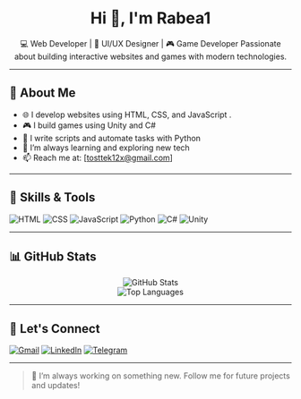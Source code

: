 <h1 align="center">Hi 👋, I'm Rabea1</h1>

<p align="center">
💻 Web Developer | 🎨 UI/UX Designer | 🎮 Game Developer  
Passionate about building interactive websites and games with modern technologies.
</p>

---

## 🧠 About Me

- 🌐 I develop websites using HTML, CSS, and JavaScript  .
- 🎮 I build games using Unity and C#  
- 🐍 I write scripts and automate tasks with Python  
- 🚀 I’m always learning and exploring new tech  
- 📫 Reach me at: [tosttek12x@gmail.com]

---

## 🔧 Skills & Tools

![HTML](https://img.shields.io/badge/-HTML5-E34F26?style=flat&logo=html5&logoColor=white)
![CSS](https://img.shields.io/badge/-CSS3-1572B6?style=flat&logo=css3)
![JavaScript](https://img.shields.io/badge/-JavaScript-F7DF1E?style=flat&logo=javascript&logoColor=black)
![Python](https://img.shields.io/badge/-Python-3776AB?style=flat&logo=python&logoColor=white)
![C#](https://img.shields.io/badge/-C%23-239120?style=flat&logo=c-sharp&logoColor=white)
![Unity](https://img.shields.io/badge/-Unity-000000?style=flat&logo=unity)

---

## 📊 GitHub Stats

<p align="center">
  <img src="https://github-readme-stats.vercel.app/api?username=Rabea1&show_icons=true&theme=radical" alt="GitHub Stats" />
  <br/>
  <img src="https://github-readme-stats.vercel.app/api/top-langs/?username=Rabea1&layout=compact&theme=radical" alt="Top Languages" />
</p>

---



## 🤝 Let's Connect

[![Gmail](https://img.shields.io/badge/Gmail-D14836?style=flat&logo=gmail&logoColor=white)](mailto:your-email@gmail.com)
[![LinkedIn](https://img.shields.io/badge/LinkedIn-0A66C2?style=flat&logo=linkedin&logoColor=white)](https://linkedin.com/)
[![Telegram](https://img.shields.io/badge/Telegram-2CA5E0?style=flat&logo=telegram&logoColor=white)](https://t.me/your_username)

---

> 🌟 I’m always working on something new. Follow me for future projects and updates!
